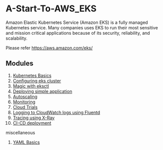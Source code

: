 # A-Start-To-AWS_EKS
Amazon Elastic Kubernetes Service (Amazon EKS) is a fully managed Kubernetes service. Many companies uses EKS to run their most sensitive and mission critical applications because of its security, reliability, and scalability.

Please refer https://aws.amazon.com/eks/

## Modules
1. <a href="https://github.com/karthikreddy958/A-Start-To-AWS_EKS/tree/master/Kubenetes-Basics">Kubernetes Basics</a>
2. <a href="https://github.com/karthikreddy958/A-Start-To-AWS_EKS/tree/master/Configuring_EKS_Cluster">Configuring eks cluster</a> 
3. <a href="">Magic with eksctl</a>
4. <a href="https://github.com/karthikreddy958/A-Start-To-AWS_EKS/tree/master/Deploying_Application">Deploying simple application</a>
5. <a href="https://github.com/karthikreddy958/A-Start-To-AWS_EKS/tree/master/Autoscaling">Autoscaling</a>
6. <a href="https://github.com/karthikreddy958/A-Start-To-AWS_EKS/tree/master/Monitoring">Monitoring</a>
7. <a href="https://github.com/karthikreddy958/A-Start-To-AWS_EKS/tree/master/CloudTrail">Cloud Trials</a>
8. <a href="">Logging to CloudWatch logs using Fluentd</a>
9. <a href="">Tracing using X-Ray</a>
10. <a href="">CI-CD deployment</a>

miscellaneous

1. <a href="https://github.com/karthikreddy958/A-Start-To-AWS_EKS/blob/master/YAML_basics.md">YAML Basics</a>


